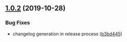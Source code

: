 ## [1.0.2](https://github.com/Dashlane/ui-components/compare/v1.0.1...v1.0.2) (2019-10-28)


### Bug Fixes

* changelog generation in release process ([b3bd445](https://github.com/Dashlane/ui-components/commit/b3bd4454431f41aceeb33f808447d7f0e9ff8346))
